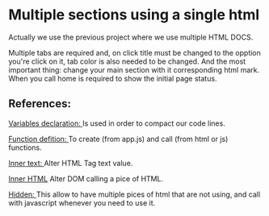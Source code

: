 # Multiple sections using a single html

Actually we use the previous project where we use multiple HTML DOCS.

Multiple tabs are required and, on click title must be changed to the opption you're click on it, tab color is also needed to be changed. And the most important thing: change your main section with it corresponding html mark. When you call home is required to show the initial page status.

## References:

[Variables declaration: ](https://www.w3schools.com/js/js_let.asp) Is used in order to compact our code lines.

[Function defition: ](https://www.w3schools.com/js/js_function_definition.asp) To create (from app.js) and call (from html or js) functions. 

[Inner text: ](https://www.w3schools.com/jsref/prop_node_innertext.asp) Alter HTML Tag text value.

[Inner HTML](https://www.w3schools.com/jsref/prop_html_innerhtml.asp) Alter DOM calling a pice of HTML.

[Hidden: ](https://www.w3schools.com/tags/att_hidden.asp) This allow to have multiple pices of html that are not using, and call with javascript whenever you need to use it.